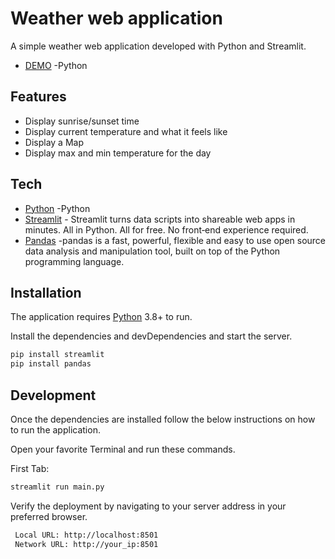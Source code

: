 # Weather web application
A simple weather web application developed with Python and Streamlit.
- [DEMO](https://share.streamlit.io/erfan231/weather_web_application/main/main.py) -Python


## Features

- Display sunrise/sunset time
- Display current temperature and what it feels like
- Display a Map
- Display max and min temperature for the day



## Tech
- [Python](https://www.python.org/) -Python
- [Streamlit](https://streamlit.io/) - Streamlit turns data scripts into shareable web apps in minutes. All in Python. All for free. No front‑end experience required.
- [Pandas](https://pandas.pydata.org/) -pandas is a fast, powerful, flexible and easy to use open source data analysis and manipulation tool,
built on top of the Python programming language.

## Installation

The application requires [Python](https://www.python.org/) 3.8+ to run.

Install the dependencies and devDependencies and start the server.

```sh
pip install streamlit
pip install pandas
```

## Development
Once the dependencies are installed follow the below instructions on how to run the application.

Open your favorite Terminal and run these commands.

First Tab:

```sh
streamlit run main.py
```



Verify the deployment by navigating to your server address in
your preferred browser.

```sh
 Local URL: http://localhost:8501
 Network URL: http://your_ip:8501
```


